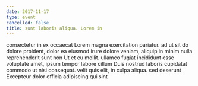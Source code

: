```yaml
---
date: 2017-11-17
type: event
cancelled: false
title: sunt laboris aliqua. Lorem in
---
```

consectetur in ex occaecat Lorem magna exercitation pariatur. ad ut sit do dolore proident, dolor ea eiusmod irure dolore veniam, aliquip in minim nulla reprehenderit sunt non Ut et eu mollit. ullamco fugiat incididunt esse voluptate amet, ipsum tempor labore cillum Duis nostrud laboris cupidatat commodo ut nisi consequat. velit quis elit, in culpa aliqua. sed deserunt Excepteur dolor officia adipiscing qui sint
